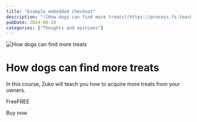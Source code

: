 ```yaml
---
title: "Example embedded checkout"
description: "![How dogs can find more treats](https://process.fs.teachablecdn.com/ADNupMnWyR7kCWRvm76Laz/resize=width:705/https://cdn.filestackcontent.com/x5P4saVzQgOhZpLi1G"
pubDate: 2024-08-28
categories: ["Thoughts and opinions"]
---
```


![How dogs can find more treats](https://process.fs.teachablecdn.com/ADNupMnWyR7kCWRvm76Laz/resize=width:705/https://cdn.filestackcontent.com/x5P4saVzQgOhZpLi1GAr)

# How dogs can find more treats

In this course, Zuko will teach you how to acquire more treats from your owners.

FreeFREE

Buy now